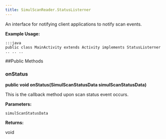 ```yaml
---
title: SimulScanReader.StatusListerner
---
```


An interface for notifying client applications to notify scan events.
 
 

**Example Usage:**
	
	:::java	
	public class MainActivity extends Activity implements StatusListerner
	.. .. ..
	


##Public Methods

### onStatus

**public void onStatus(SimulScanStatusData simulScanStatusData)**

This is the callback method upon scan status event occurs.

**Parameters:**

`simulScanStatusData`

**Returns:**

void


